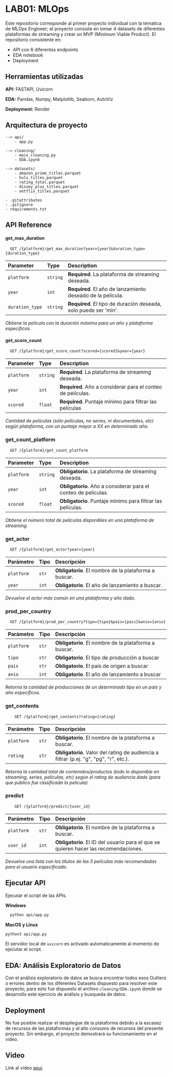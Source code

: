 
# LAB01: MLOps

Este repositorio corresponde al primer proyecto individual con la tematica de MLOps Engineer; el proyecto consiste en tomar 4 datasets de diferentes plataformas de streaming y crear un MVP (Minimum Viable Product). El repositorio consistente en:

- API con 6 diferentes endpoints
- EDA notebook
- Deployment

## Herramientas utilizadas

**API:** FASTAPI, Uvicorn

**EDA:** Pandas, Numpy, Matplotlib, Seaborn, AutoViz

**Deployment:** Render

## Arquitectura de proyecto

```
--> api/
    - app.py

--> cleaning/
    - main_cleaning.py
    - EDA.ipynb

--> datasets/
    - amazon_prime_titles.parquet
    - hulu_titles.parquet
    - rating_total.parquet
    - disney_plus_titles.parquet
    - netflix_titles.parquet

- .gitattributes
- .gitignore
- requirements.txt
```

## API Reference

#### get_max_duration

```http
  GET /{platform}/get_max_duration?year={year}&duration_type={duration_type}
```

| Parameter | Type     | Description                |
| :-------- | :------- | :------------------------- |
| `platform` | `string` | **Required**. La plataforma de streaming deseada. |
| `year` | `int` | **Required**. El año de lanzamiento deseado de la película. |
| `duration_type` | `string` | **Required**. El tipo de duración deseada, solo puede ser 'min'. |

*Obtiene la película con la duración máxima para un año y plataforma específicos.*

#### get_score_count

```http
  GET /{platform}/get_score_count?scored={scored}&year={year}
```

| Parameter | Type     | Description                       |
| :-------- | :------- | :-------------------------------- |
| `platform` | `string` | **Required**. La plataforma de streaming deseada. |
| `year` | `int` | **Required**. Año a considerar para el conteo de películas. |
| `scored` | `float` | **Required**. Puntaje mínimo para filtrar las películas |

*Cantidad de películas (sólo películas, no series, ni documentales, etc) según plataforma, con un puntaje mayor a XX en determinado año.*

### get_count_platform

```http
  GET /{platform}/get_count_platform
```

| Parameter  | Type      | Description                                         |
| :--------- | :--------| :---------------------------------------------------|
| `platform` | `string` | **Obligatorio**. La plataforma de streaming deseada.    |
| `year`     | `int`    | **Obligatorio**. Año a considerar para el conteo de películas. |
| `scored`   | `float`  | **Obligatorio**. Puntaje mínimo para filtrar las películas. |

*Obtiene el número total de películas disponibles en una plataforma de streaming.*

### get_actor

```http
  GET /{platform}/get_actor?year={year}
```

| Parámetro | Tipo   | Descripción                                         |
| :------- | :----- | :---------------------------------------------------|
| `platform` | `str` | **Obligatorio**. El nombre de la plataforma a buscar. |
| `year`     | `int` | **Obligatorio**. El año de lanzamiento a buscar.      |

*Devuelve el actor más común en una plataforma y año dado.*

### prod_per_country

```http
  GET /{platform}/prod_per_country?tipo={tipo}&pais={pais}&anio={anio}
```

| Parámetro | Tipo   | Descripción                                         |
| :------- | :----- | :---------------------------------------------------|
| `platform` | `str` | **Obligatorio**. El nombre de la plataforma a buscar.|
| `tipo`| `str` | **Obligatorio**.  El tipo de producción a buscar|
| `pais`| `str` | **Obligatorio**.  El país de origen a buscar|
| `anio`| `int` | **Obligatorio**. El año de lanzamiento a buscar|

*Retorna la cantidad de producciones de un determinado tipo en un país y año específicos.*

### get_contents

```http
    GET /{platform}/get_contents?rating={rating}
```

| Parámetro | Tipo   | Descripción                                         |
| :------- | :----- | :---------------------------------------------------|
| `platform` | `str` | **Obligatorio**. El nombre de la plataforma a buscar.|
| `rating`| `str` | **Obligatorio**.  Valor del rating de audiencia a filtrar (p.ej. "g", "pg", "r", etc.).|

*Retorna la cantidad total de contenidos/productos (todo lo disponible en streaming, series, películas, etc) según el rating de audiencia dado (para que público fue clasificada la pelicula).*

### predict

```http
    GET /{platform}/predict/{user_id}
```

| Parámetro | Tipo   | Descripción                                         |
| :------- | :----- | :---------------------------------------------------|
| `platform` | `str` | **Obligatorio**. El nombre de la plataforma a buscar.|
| `user_id`| `int` | **Obligatorio**.  El ID del usuario para el que se quieren hacer las recomendaciones.|

*Devuelve una lista con los títulos de las 5 películas más recomendadas para el usuario especificado.*

## Ejecutar API

Ejecutar el script de las APIs.

**Windows**

```bash
  python api/app.py
```

**MacOS y Linux**

```bash
python3 api/app.py
```

El servidor local de `uvicorn` es activado automaticamente al momento de ejecutar el script.

## EDA: Análisis Exploratorio de Datos

Con el análisis exploratorio de datos se busca encontrar todos esos Outliers o errores dentro de los diferentes Datasets dispuesto para resolver este proyecto; para esto fue dispuesto el archivo `cleaning/EDA.ipynb` donde se desarrollo este ejercicio de análisis y busqueda de datos.


## Deployment

No fue posible realizar el despliegue de la plataforma debido a la escasez de recursos de las plataformas y al alto consumo de recursos del presente proyecto. Sin embargo, el proyecto demostrará su funcionamiento en el video. 


## Video 

Link al video [aquí](https://www.youtube.com/watch?v=s0DsIfrSd90).
